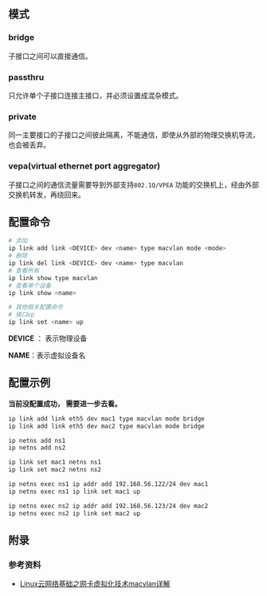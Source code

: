 ## 模式

### bridge

子接口之间可以直接通信。

### passthru

只允许单个子接口连接主接口，并必须设置成混杂模式。

### private

同一主要接口的子接口之间彼此隔离，不能通信，即使从外部的物理交换机导流，也会被丢弃。

### vepa(virtual ethernet port aggregator)

子接口之间的通信流量需要导到外部支持`802.1Q/VPEA` 功能的交换机上，经由外部交换机转发，再绕回来。



## 配置命令

```bash
# 添加
ip link add link <DEVICE> dev <name> type macvlan mode <mode>
# 删除
ip link del link <DEVICE> dev <name> type macvlan
# 查看所有
ip link show type macvlan 
# 查看单个设备
ip link show <name>

# 其他相关配置命令
# 接口up
ip link set <name> up
```

**DEVICE** ： 表示物理设备

**NAME**：表示虚拟设备名



## 配置示例

**当前没配置成功， 需要进一步去看。**

```bash
ip link add link eth5 dev mac1 type macvlan mode bridge
ip link add link eth5 dev mac2 type macvlan mode bridge

ip netns add ns1
ip netns add ns2

ip link set mac1 netns ns1
ip link set mac2 netns ns2

ip netns exec ns1 ip addr add 192.168.56.122/24 dev mac1
ip netns exec ns1 ip link set mac1 up

ip netns exec ns2 ip addr add 192.168.56.123/24 dev mac2
ip netns exec ns2 ip link set mac2 up

```







## 附录

### 参考资料

* [Linux云网络基础之网卡虚拟化技术macvlan详解](https://ctimbai.github.io/2019/04/01/tech/net/vnet/linux-macvlan/)



